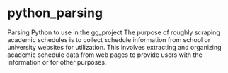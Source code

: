 # python_parsing
Parsing Python to use in the gg_project
The purpose of roughly scraping academic schedules is to collect schedule information from school or university websites for utilization. 
This involves extracting and organizing academic schedule data from web pages to provide users with the information or for other purposes.
